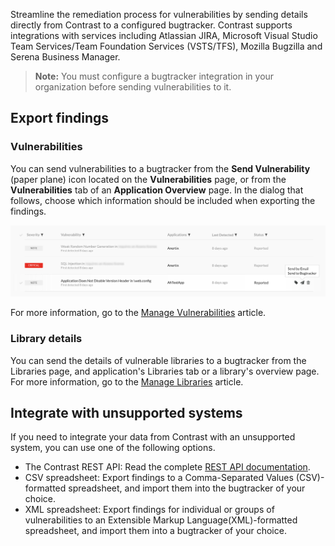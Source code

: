 <!--
title: "Bugtrackers"
description: "Overview of Using Bugtrackers with Contrast"
tags: "Admin organization settings integrations bugtracker overview"
-->

Streamline the remediation process for vulnerabilities by sending details directly from Contrast to a configured bugtracker. Contrast supports integrations with services including Atlassian JIRA, Microsoft Visual Studio Team Services/Team Foundation Services (VSTS/TFS), Mozilla Bugzilla and Serena Business Manager. 

>**Note:** You must configure a bugtracker integration in your organization before sending vulnerabilities to it.  

## Export findings

### Vulnerabilities 

You can send vulnerabilities to a bugtracker from the **Send Vulnerability** (paper plane) icon located on the **Vulnerabilities** page, or from the **Vulnerabilities** tab of an **Application Overview** page. In the dialog that follows, choose which information should be included when exporting the findings.

<a href="assets/images/Send-to-bugtracker.png" rel="lightbox" title="Send a vulnerability to your integrated bugtracker"><img class="thumbnail" src="assets/images/Send-to-bugtracker.png"/></a>

For more information, go to the [Manage Vulnerabilities](user-vulns.html#manage-vuln) article.

### Library details 

You can send the details of vulnerable libraries to a bugtracker from the Libraries page, and application's Libraries tab or a library's overview page. For more information, go to the [Manage Libraries](user-libraries.html#manage-lib) article.

## Integrate with unsupported systems

If you need to integrate your data from Contrast with an unsupported system, you can use one of the following options. 

* The Contrast REST API: Read the complete [REST API documentation](tools-about.html#api-about). 
* CSV spreadsheet: Export findings to a Comma-Separated Values (CSV)-formatted spreadsheet, and import them into the bugtracker of your choice.
* XML spreadsheet: Export findings for individual or groups of vulnerabilities to an Extensible Markup Language(XML)-formatted spreadsheet, and import them into a bugtracker of your choice.

